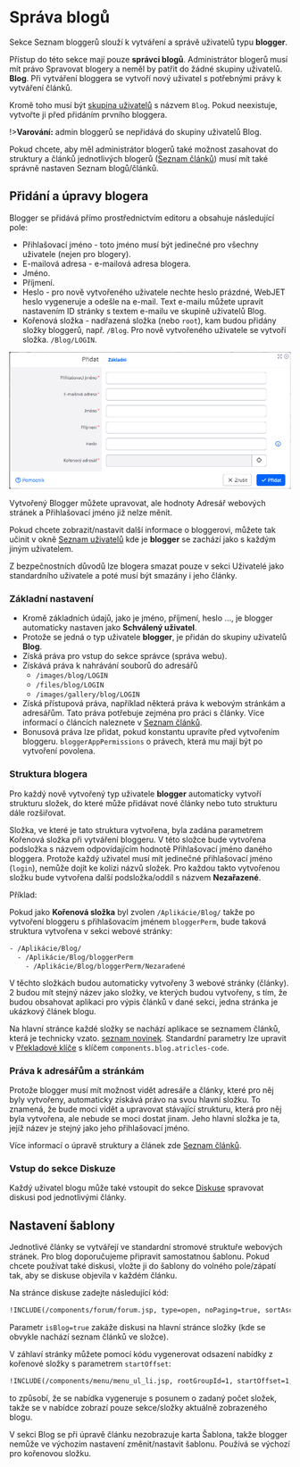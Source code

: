 # Správa blogů

Sekce Seznam bloggerů slouží k vytváření a správě uživatelů typu **blogger**.

Přístup do této sekce mají pouze **správci blogů**. Administrátor blogerů musí mít právo Spravovat blogery a neměl by patřit do žádné skupiny uživatelů. **Blog**. Při vytváření bloggera se vytvoří nový uživatel s potřebnými právy k vytváření článků.

Kromě toho musí být [skupina uživatelů](../../../admin/users/user-groups.md) s názvem `Blog`. Pokud neexistuje, vytvořte ji před přidáním prvního bloggera.

!>**Varování:** admin bloggerů se nepřidává do skupiny uživatelů Blog.

Pokud chcete, aby měl administrátor blogerů také možnost zasahovat do struktury a článků jednotlivých blogerů ([Seznam článků](./README.md)) musí mít také správně nastaven Seznam blogů/článků.

## Přidání a úpravy blogera

Blogger se přidává přímo prostřednictvím editoru a obsahuje následující pole:
- Přihlašovací jméno - toto jméno musí být jedinečné pro všechny uživatele (nejen pro blogery).
- E-mailová adresa - e-mailová adresa blogera.
- Jméno.
- Příjmení.
- Heslo - pro nově vytvořeného uživatele nechte heslo prázdné, WebJET heslo vygeneruje a odešle na e-mail. Text e-mailu můžete upravit nastavením ID stránky s textem e-mailu ve skupině uživatelů Blog.
- Kořenová složka - nadřazená složka (nebo `root`), kam budou přidány složky bloggerů, např. `/Blog`. Pro nově vytvořeného uživatele se vytvoří složka. `/Blog/LOGIN`.

![](blogger_create.png)

Vytvořený Blogger můžete upravovat, ale hodnoty Adresář webových stránek a Přihlašovací jméno již nelze měnit.

Pokud chcete zobrazit/nastavit další informace o bloggerovi, můžete tak učinit v okně [Seznam uživatelů](../../../admin/users/README.md) kde je **blogger** se zachází jako s každým jiným uživatelem.

Z bezpečnostních důvodů lze blogera smazat pouze v sekci Uživatelé jako standardního uživatele a poté musí být smazány i jeho články.

### Základní nastavení

- Kromě základních údajů, jako je jméno, příjmení, heslo ..., je blogger automaticky nastaven jako **Schválený uživatel**.
- Protože se jedná o typ uživatele **blogger**, je přidán do skupiny uživatelů **Blog**.
- Získá práva pro vstup do sekce správce (správa webu).
- Získává práva k nahrávání souborů do adresářů
  - `/images/blog/LOGIN`
  - `/files/blog/LOGIN`
  - `/images/gallery/blog/LOGIN`
- Získá přístupová práva, například některá práva k webovým stránkám a adresářům. Tato práva potřebuje zejména pro práci s články. Více informací o článcích naleznete v [Seznam článků](./README.md).
- Bonusová práva lze přidat, pokud konstantu upravíte před vytvořením bloggeru. `bloggerAppPermissions` o právech, která mu mají být po vytvoření povolena.

### Struktura blogera

Pro každý nově vytvořený typ uživatele **blogger** automaticky vytvoří strukturu složek, do které může přidávat nové články nebo tuto strukturu dále rozšiřovat.

Složka, ve které je tato struktura vytvořena, byla zadána parametrem Kořenová složka při vytváření bloggeru. V této složce bude vytvořena podsložka s názvem odpovídajícím hodnotě Přihlašovací jméno daného bloggera. Protože každý uživatel musí mít jedinečné přihlašovací jméno (`login`), nemůže dojít ke kolizi názvů složek. Pro každou takto vytvořenou složku bude vytvořena další podsložka/oddíl s názvem **Nezařazené**.

Příklad:

Pokud jako **Kořenová složka** byl zvolen `/Aplikácie/Blog/` takže po vytvoření bloggeru s přihlašovacím jménem `bloggerPerm`, bude taková struktura vytvořena v sekci webové stránky:

```
- /Aplikácie/Blog/
  - /Aplikácie/Blog/bloggerPerm
    - /Aplikácie/Blog/bloggerPerm/Nezaradené
```

V těchto složkách budou automaticky vytvořeny 3 webové stránky (články). 2 budou mít stejný název jako složky, ve kterých budou vytvořeny, s tím, že budou obsahovat aplikaci pro výpis článků v dané sekci, jedna stránka je ukázkový článek blogu.

Na hlavní stránce každé složky se nachází aplikace se seznamem článků, která je technicky vzato. [seznam novinek](../news/README.md). Standardní parametry lze upravit v [Překladové klíče](../../../admin/settings/translation-keys/README.md) s klíčem `components.blog.atricles-code`.

### Práva k adresářům a stránkám

Protože blogger musí mít možnost vidět adresáře a články, které pro něj byly vytvořeny, automaticky získává právo na svou hlavní složku. To znamená, že bude moci vidět a upravovat stávající strukturu, která pro něj byla vytvořena, ale nebude se moci dostat jinam. Jeho hlavní složka je ta, jejíž název je stejný jako jeho přihlašovací jméno.

Více informací o úpravě struktury a článek zde [Seznam článků](./README.md).

### Vstup do sekce Diskuze

Každý uživatel blogu může také vstoupit do sekce [Diskuse](../forum/README.md) spravovat diskusi pod jednotlivými články.

## Nastavení šablony

Jednotlivé články se vytvářejí ve standardní stromové struktuře webových stránek. Pro blog doporučujeme připravit samostatnou šablonu. Pokud chcete používat také diskusi, vložte ji do šablony do volného pole/zápatí tak, aby se diskuse objevila v každém článku.

Na stránce diskuse zadejte následující kód:

```html
!INCLUDE(/components/forum/forum.jsp, type=open, noPaging=true, sortAscending=true, isBlog=true)!
```

Parametr `isBlog=true` zakáže diskusi na hlavní stránce složky (kde se obvykle nachází seznam článků ve složce).

V záhlaví stránky můžete pomocí kódu vygenerovat odsazení nabídky z kořenové složky s parametrem `startOffset`:

```html
!INCLUDE(/components/menu/menu_ul_li.jsp, rootGroupId=1, startOffset=1, maxLevel=1, menuIncludePerex=false, classes=basic, generateEmptySpan=false, openAllItems=false, onlySetVariables=false, rootUlId=menu, menuInfoDirName=)!
```

to způsobí, že se nabídka vygeneruje s posunem o zadaný počet složek, takže se v nabídce zobrazí pouze sekce/složky aktuálně zobrazeného blogu.

V sekci Blog se při úpravě článku nezobrazuje karta Šablona, takže blogger nemůže ve výchozím nastavení změnit/nastavit šablonu. Používá se výchozí pro kořenovou složku.
